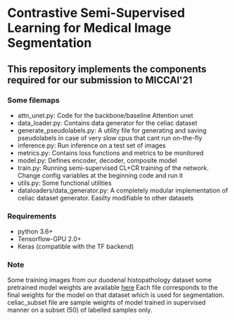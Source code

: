 # Contrastive Semi-Supervised Learning for Medical Image Segmentation

## This repository implements the components required for our submission to MICCAI'21

### Some filemaps
- attn_unet.py: Code for the backbone/baseline Attention unet
- data_loader.py: Contains data generator for the celiac dataset
- generate_pseudolabels.py: A utility file for generating and saving pseudolabels in case of very slow cpus that cant run on-the-fly
- inference.py: Run inference on a test set of images
- metrics.py: Contains loss functions and metrics to be monitored
- model.py: Defines encoder, decoder, composite model
- train.py: Running semi-supervised CL+CR training of the network. Change config variables at the beginning code and run it
- utils.py: Some functional utilities
- dataloaders/data_generator.py: A completely modular implementation of celiac dataset generator. Easilty modifiable to other datasets

### Requirements
- python 3.6+
- Tensorflow-GPU 2.0+
- Keras (compatible with the TF backend)

### Note
Some training images from our duodenal histopathology dataset some pretrained model weights are available [here](https://drive.google.com/drive/folders/1aYE_K2dWH_sGNYERMyBfoiPzXpfiH9J9?usp=sharing)
Each file corresponds to the final weights for the model on that dataset which is used for segmentation. celiac_subset file are sample weights of model trained in supervised manner on a subset (50) of labelled samples only.
